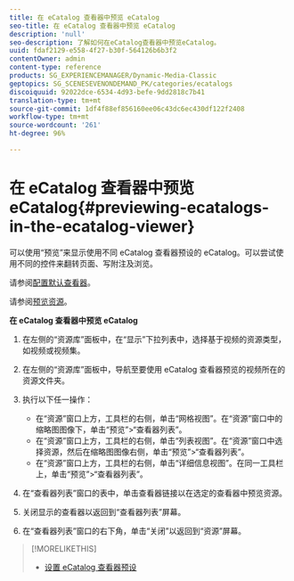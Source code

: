 ```yaml
---
title: 在 eCatalog 查看器中预览 eCatalog
seo-title: 在 eCatalog 查看器中预览 eCatalog
description: 'null'
seo-description: 了解如何在eCatalog查看器中预览eCatalog。
uuid: fdaf2129-e558-4f27-b30f-564126b6b3f2
contentOwner: admin
content-type: reference
products: SG_EXPERIENCEMANAGER/Dynamic-Media-Classic
geptopics: SG_SCENESEVENONDEMAND_PK/categories/ecatalogs
discoiquuid: 92022dce-6534-4d93-befe-9dd2818c7b41
translation-type: tm+mt
source-git-commit: 1df4f88ef856160ee06c43dc6ec430df122f2408
workflow-type: tm+mt
source-wordcount: '261'
ht-degree: 96%

---
```



# 在 eCatalog 查看器中预览 eCatalog{#previewing-ecatalogs-in-the-ecatalog-viewer}

可以使用“预览”来显示使用不同 eCatalog 查看器预设的 eCatalog。可以尝试使用不同的控件来翻转页面、写附注及浏览。

请参阅[配置默认查看器](application-setup.md#configuring_default_viewers)。

请参阅[预览资源](previewing-asset.md#previewing_an_asset)。

**在 eCatalog 查看器中预览 eCatalog**

1. 在左侧的“资源库”面板中，在“显示”下拉列表中，选择基于视频的资源类型，如视频或视频集。
1. 在左侧的“资源库”面板中，导航至要使用 eCatalog 查看器预览的视频所在的资源文件夹。
1. 执行以下任一操作：

   * 在“资源”窗口上方，工具栏的右侧，单击“网格视图”。在“资源”窗口中的缩略图图像下，单击“预览”>“查看器列表”。
   * 在“资源”窗口上方，工具栏的右侧，单击“列表视图”。在“资源”窗口中选择资源，然后在缩略图图像右侧，单击“预览”>“查看器列表”。
   * 在“资源”窗口上方，工具栏的右侧，单击“详细信息视图”。在同一工具栏上，单击“预览”>“查看器列表”。

1. 在“查看器列表”窗口的表中，单击查看器链接以在选定的查看器中预览资源。
1. 关闭显示的查看器以返回到“查看器列表”屏幕。
1. 在“查看器列表”窗口的右下角，单击“关闭”以返回到“资源”屏幕。

>[!MORELIKETHIS]
>
>* [设置 eCatalog 查看器预设](setting-ecatalog-viewer-presets.md#setting_up_ecatalog_viewer_presets)

